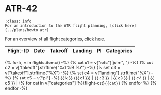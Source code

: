 <!-- This file was created automatically -->
# ATR-42

```{admonition} How to plan an ATR flight
:class: info
For an introduction to the ATR flight planning, [click here](../plans/howto_atr)
```

For an overview of all flight categories, [click here](flight_categories).

Flight-ID | Date | Takeoff | Landing | PI | Categories
--- | --- | --- | --- | --- | ---
{% for k, v in flights.items() -%}
{% set c1 = v["refs"]|join(", ") -%}
{% set c2 = v["takeoff"].strftime("%d %B %Y") -%}
{% set c3 = v["takeoff"].strftime("%X") -%}
{% set c4 = v["landing"].strftime("%X") -%}
{% set c5 = v["pi"] -%}
{{ k }} ({{ c1 }}) | {{ c2 }} | {{ c3 }} | {{ c4 }} | {{ c5 }} | {% for cat in v["categories"] %}{flight-cat}`{{cat}}` {% endfor %}
{% endfor -%}
